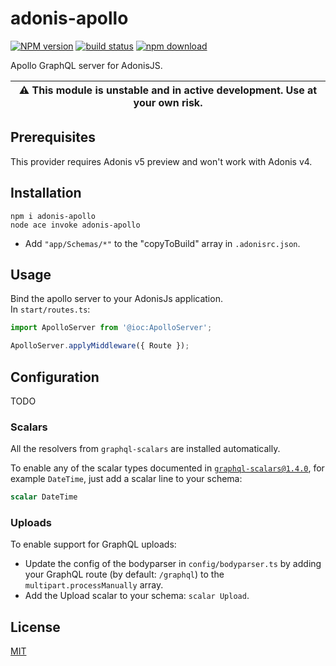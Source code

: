 # adonis-apollo

[![NPM version][npm-image]][npm-url]
[![build status][ci-image]][ci-url]
[![npm download][download-image]][download-url]

Apollo GraphQL server for AdonisJS.

| :warning: This module is unstable and in active development. Use at your own risk. |
| ---------------------------------------------------------------------------------- |

## Prerequisites

This provider requires Adonis v5 preview and won't work with Adonis v4.

## Installation

```console
npm i adonis-apollo
node ace invoke adonis-apollo
```

- Add `"app/Schemas/*"` to the "copyToBuild" array in `.adonisrc.json`.

## Usage

Bind the apollo server to your AdonisJs application.  
In `start/routes.ts`:

```ts
import ApolloServer from '@ioc:ApolloServer';

ApolloServer.applyMiddleware({ Route });
```

## Configuration

TODO

### Scalars

All the resolvers from `graphql-scalars` are installed automatically.

To enable any of the scalar types documented in [`graphql-scalars@1.4.0`](https://github.com/Urigo/graphql-scalars/tree/v1.4.0),
for example `DateTime`, just add a scalar line to your schema:

```graphql
scalar DateTime
```

### Uploads

To enable support for GraphQL uploads:

- Update the config of the bodyparser in `config/bodyparser.ts` by adding your GraphQL route (by default: `/graphql`) to the `multipart.processManually` array.
- Add the Upload scalar to your schema: `scalar Upload`.

## License

[MIT](./LICENSE)

[npm-image]: https://img.shields.io/npm/v/adonis-apollo.svg
[npm-url]: https://www.npmjs.com/package/adonis-apollo
[ci-image]: https://github.com/zakodium/adonis-datadrive/workflows/Node.js%20CI/badge.svg?branch=master
[ci-url]: https://github.com/zakodium/adonis-datadrive/actions?query=workflow%3A%22Node.js+CI%22
[download-image]: https://img.shields.io/npm/dm/adonis-apollo.svg
[download-url]: https://www.npmjs.com/package/adonis-apollo
